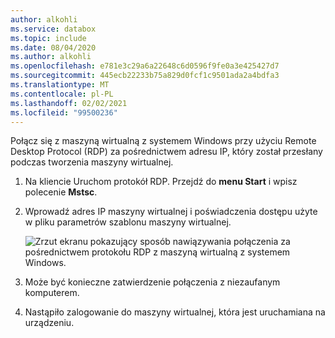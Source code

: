 ```yaml
---
author: alkohli
ms.service: databox
ms.topic: include
ms.date: 08/04/2020
ms.author: alkohli
ms.openlocfilehash: e781e3c29a6a22648c6d0596f9fe0a3e425427d7
ms.sourcegitcommit: 445ecb22233b75a829d0fcf1c9501ada2a4bdfa3
ms.translationtype: MT
ms.contentlocale: pl-PL
ms.lasthandoff: 02/02/2021
ms.locfileid: "99500236"
---
```

Połącz się z maszyną wirtualną z systemem Windows przy użyciu Remote Desktop Protocol (RDP) za pośrednictwem adresu IP, który został przesłany podczas tworzenia maszyny wirtualnej.

1. Na kliencie Uruchom protokół RDP. Przejdź do **menu Start** i wpisz polecenie **Mstsc**.
1. Wprowadź adres IP maszyny wirtualnej i poświadczenia dostępu użyte w pliku parametrów szablonu maszyny wirtualnej.

    ![Zrzut ekranu pokazujący sposób nawiązywania połączenia za pośrednictwem protokołu RDP z maszyną wirtualną z systemem Windows.](media/azure-stack-edge-gateway-connect-vm-windows/connect-vm-rdp-1.png)
1. Może być konieczne zatwierdzenie połączenia z niezaufanym komputerem. 
1. Nastąpiło zalogowanie do maszyny wirtualnej, która jest uruchamiana na urządzeniu. 